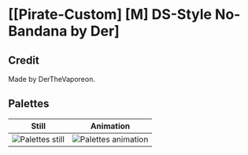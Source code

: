 # [\[Pirate-Custom\] \[M\] DS-Style No-Bandana by Der]

## Credit

Made by DerTheVaporeon.
	
## Palettes

| Still | Animation |
| :---: | :-------: |
| ![Palettes still](./Palettes_000.png) | ![Palettes animation](./Palettes.gif) |
